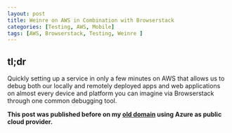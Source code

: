 ```yaml
---
layout: post
title: Weinre on AWS in Combination with Browserstack
categories: [Testing, AWS, Mobile]
tags: [AWS, Browserstack, Testing, Weinre ]
---
```


tl;dr
-----
Quickly setting up a service in only a few minutes on AWS that
allows us to debug both our locally and remotely deployed apps and web
applications on almost every device and platform you can imagine via
Browserstack through one common debugging tool.

**This post was published before on my [old domain](http://kodedistiller.net/2013/11/16/weinre-on-azure-in-combination-with-browserstack/) using Azure as public cloud provider.**
